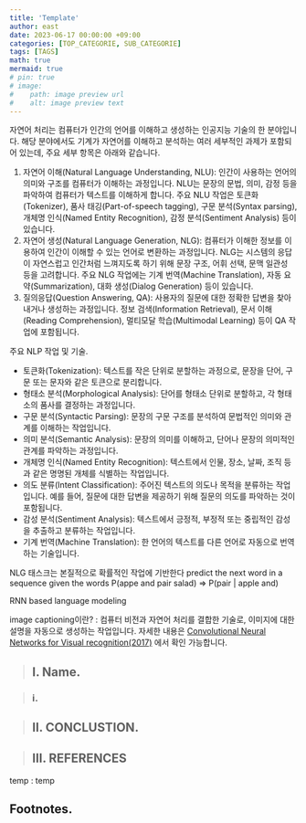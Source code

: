 ```yaml
---
title: 'Template'
author: east
date: 2023-06-17 00:00:00 +09:00
categories: [TOP_CATEGORIE, SUB_CATEGORIE]
tags: [TAGS]
math: true
mermaid: true
# pin: true
# image:
#    path: image preview url
#    alt: image preview text
---
```


자연어 처리는 컴퓨터가 인간의 언어를 이해하고 생성하는 인공지능 기술의 한 분야입니다. 해당 분야에서도 기계가 자연어를 이해하고 분석하는 여러 세부적인 과제가 포함되어 있는데, 주요 세부 항목은 아래와 같습니다.

1. 자연어 이해(Natural Language Understanding, NLU): 인간이 사용하는 언어의 의미와 구조를 컴퓨터가 이해하는 과정입니다. NLU는 문장의 문법, 의미, 감정 등을 파악하여 컴퓨터가 텍스트를 이해하게 합니다. 주요 NLU 작업은 토큰화(Tokenizer), 품사 태깅(Part-of-speech tagging), 구문 분석(Syntax parsing), 개체명 인식(Named Entity Recognition), 감정 분석(Sentiment Analysis) 등이 있습니다.
1. 자연어 생성(Natural Language Generation, NLG): 컴퓨터가 이해한 정보를 이용하여 인간이 이해할 수 있는 언어로 변환하는 과정입니다. NLG는 시스템의 응답이 자연스럽고 인간처럼 느껴지도록 하기 위해 문장 구조, 어휘 선택, 문맥 일관성 등을 고려합니다. 주요 NLG 작업에는 기계 번역(Machine Translation), 자동 요약(Summarization), 대화 생성(Dialog Generation) 등이 있습니다.
1. 질의응답(Question Answering, QA): 사용자의 질문에 대한 정확한 답변을 찾아내거나 생성하는 과정입니다. 정보 검색(Information Retrieval), 문서 이해(Reading Comprehension), 멀티모달 학습(Multimodal Learning) 등이 QA 작업에 포함됩니다.

주요 NLP 작업 및 기술.
- 토큰화(Tokenization): 텍스트를 작은 단위로 분할하는 과정으로, 문장을 단어, 구문 또는 문자와 같은 토큰으로 분리합니다.
- 형태소 분석(Morphological Analysis): 단어를 형태소 단위로 분할하고, 각 형태소의 품사를 결정하는 과정입니다.
- 구문 분석(Syntactic Parsing): 문장의 구문 구조를 분석하여 문법적인 의미와 관계를 이해하는 작업입니다.
- 의미 분석(Semantic Analysis): 문장의 의미를 이해하고, 단어나 문장의 의미적인 관계를 파악하는 과정입니다.
- 개체명 인식(Named Entity Recognition): 텍스트에서 인물, 장소, 날짜, 조직 등과 같은 명명된 개체를 식별하는 작업입니다.
- 의도 분류(Intent Classification): 주어진 텍스트의 의도나 목적을 분류하는 작업입니다. 예를 들어, 질문에 대한 답변을 제공하기 위해 질문의 의도를 파악하는 것이 포함됩니다.
- 감성 분석(Sentiment Analysis): 텍스트에서 긍정적, 부정적 또는 중립적인 감성을 추출하고 분류하는 작업입니다.
- 기계 번역(Machine Translation): 한 언어의 텍스트를 다른 언어로 자동으로 번역하는 기술입니다.

NLG 태스크는 본질적으로 확률적인 작업에 기반한다
predict the next word in a sequence given the words
P(appe and pair salad) => P(pair | apple and)

RNN based language modeling

image captioning이란?
: 컴퓨터 비전과 자연어 처리를 결합한 기술로, 이미지에 대한 설명을 자동으로 생성하는 작업입니다. 자세한 내용은 [Convolutional Neural Networks for Visual recognition(2017)](http://cs231n.stanford.edu/2017/index.html) 에서 확인 가능합니다.

> ## Ⅰ. Name.

> ### ⅰ. 

> ## Ⅱ. CONCLUSTION.

> ## Ⅲ. REFERENCES

temp
: temp

[^1]: temp

Footnotes.
--- 

[1]: temp

<br><br>
---

